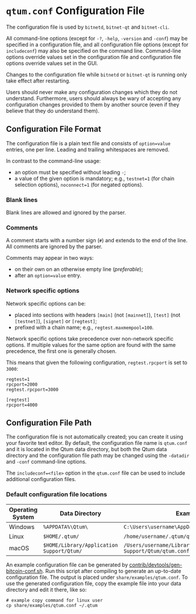 # `qtum.conf` Configuration File

The configuration file is used by `bitnetd`, `bitnet-qt` and `bitnet-cli`.

All command-line options (except for `-?`, `-help`, `-version` and `-conf`) may be specified in a configuration file, and all configuration file options (except for `includeconf`) may also be specified on the command line. Command-line options override values set in the configuration file and configuration file options override values set in the GUI.

Changes to the configuration file while `bitnetd` or `bitnet-qt` is running only take effect after restarting.

Users should never make any configuration changes which they do not understand. Furthermore, users should always be wary of accepting any configuration changes provided to them by another source (even if they believe that they do understand them).

## Configuration File Format

The configuration file is a plain text file and consists of `option=value` entries, one per line. Leading and trailing whitespaces are removed.

In contrast to the command-line usage:
- an option must be specified without leading `-`;
- a value of the given option is mandatory; e.g., `testnet=1` (for chain selection options), `noconnect=1` (for negated options).

### Blank lines

Blank lines are allowed and ignored by the parser.

### Comments

A comment starts with a number sign (`#`) and extends to the end of the line. All comments are ignored by the parser.

Comments may appear in two ways:
- on their own on an otherwise empty line (_preferable_);
- after an `option=value` entry.

### Network specific options

Network specific options can be:
- placed into sections with headers `[main]` (not `[mainnet]`), `[test]` (not `[testnet]`), `[signet]` or `[regtest]`;
- prefixed with a chain name; e.g., `regtest.maxmempool=100`.

Network specific options take precedence over non-network specific options.
If multiple values for the same option are found with the same precedence, the
first one is generally chosen.

This means that given the following configuration, `regtest.rpcport` is set to `3000`:

```
regtest=1
rpcport=2000
regtest.rpcport=3000

[regtest]
rpcport=4000
```

## Configuration File Path

The configuration file is not automatically created; you can create it using your favorite text editor. By default, the configuration file name is `qtum.conf` and it is located in the Qtum data directory, but both the Qtum data directory and the configuration file path may be changed using the `-datadir` and `-conf` command-line options.

The `includeconf=<file>` option in the `qtum.conf` file can be used to include additional configuration files.

### Default configuration file locations

Operating System | Data Directory | Example Path
-- | -- | --
Windows | `%APPDATA%\Qtum\` | `C:\Users\username\AppData\Roaming\Qtum\qtum.conf`
Linux | `$HOME/.qtum/` | `/home/username/.qtum/qtum.conf`
macOS | `$HOME/Library/Application Support/Qtum/` | `/Users/username/Library/Application Support/Qtum/qtum.conf`

An example configuration file can be generated by [contrib/devtools/gen-bitcoin-conf.sh](../contrib/devtools/gen-bitcoin-conf.sh).
Run this script after compiling to generate an up-to-date configuration file.
The output is placed under `share/examples/qtum.conf`.
To use the generated configuration file, copy the example file into your data directory and edit it there, like so:

```
# example copy command for linux user
cp share/examples/qtum.conf ~/.qtum
```
